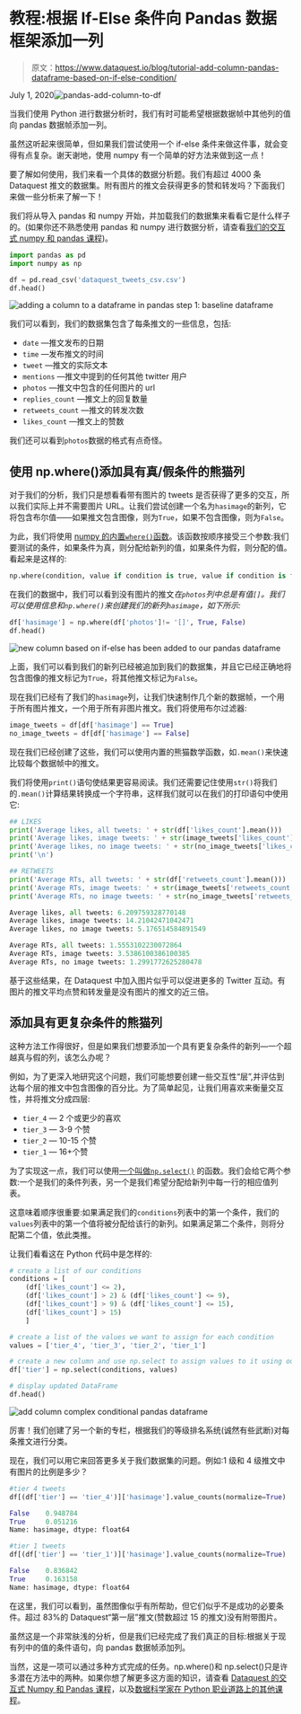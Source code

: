 # 教程:根据 If-Else 条件向 Pandas 数据框架添加一列

> 原文：<https://www.dataquest.io/blog/tutorial-add-column-pandas-dataframe-based-on-if-else-condition/>

July 1, 2020![pandas-add-column-to-df](img/5a4cf13a8742d3c0a507909df6c4977d.png)

当我们使用 Python 进行数据分析时，我们有时可能希望根据数据帧中其他列的值向 pandas 数据帧添加一列。

虽然这听起来很简单，但如果我们尝试使用一个 if-else 条件来做这件事，就会变得有点复杂。谢天谢地，使用 numpy 有一个简单的好方法来做到这一点！

要了解如何使用，我们来看一个具体的数据分析题。我们有超过 4000 条 Dataquest 推文的数据集。附有图片的推文会获得更多的赞和转发吗？下面我们来做一些分析来了解一下！

我们将从导入 pandas 和 numpy 开始，并加载我们的数据集来看看它是什么样子的。(如果你还不熟悉使用 pandas 和 numpy 进行数据分析，请查看[我们的交互式 numpy 和 pandas 课程](https://www.dataquest.io/course/pandas-fundamentals/))。

```py
import pandas as pd
import numpy as np

df = pd.read_csv('dataquest_tweets_csv.csv')
df.head()
```

![adding a column to a dataframe in pandas step 1: baseline dataframe](img/0b5a2695d43c389bccb4385210fb7e90.png "add-column-to-pandas-dataframe")

我们可以看到，我们的数据集包含了每条推文的一些信息，包括:

*   `date` —推文发布的日期
*   `time` —发布推文的时间
*   `tweet` —推文的实际文本
*   `mentions` —推文中提到的任何其他 twitter 用户
*   `photos` —推文中包含的任何图片的 url
*   `replies_count` —推文上的回复数量
*   `retweets_count` —推文的转发次数
*   `likes_count` —推文上的赞数

我们还可以看到`photos`数据的格式有点奇怪。

## 使用 np.where()添加具有真/假条件的熊猫列

对于我们的分析，我们只是想看看带有图片的 tweets 是否获得了更多的交互，所以我们实际上并不需要图片 URL。让我们尝试创建一个名为`hasimage`的新列，它将包含布尔值——如果推文包含图像，则为`True`，如果不包含图像，则为`False`。

为此，我们将使用 [numpy 的内置`where()`函数](https://numpy.org/doc/stable/reference/generated/numpy.where.html)。该函数按顺序接受三个参数:我们要测试的条件，如果条件为真，则分配给新列的值，如果条件为假，则分配的值。看起来是这样的:

```py
np.where(condition, value if condition is true, value if condition is false)
```

在我们的数据中，我们可以看到没有图片的推文*在`photos`列中总是有值`[]`。我们可以使用信息和`np.where()`来创建我们的新列`hasimage`，如下所示:*

```py
df['hasimage'] = np.where(df['photos']!= '[]', True, False)
df.head()
```

![new column based on if-else has been added to our pandas dataframe](img/d823c3b2161828625527f7184aabb11b.png "column added to pandas dataframe")

上面，我们可以看到我们的新列已经被追加到我们的数据集，并且它已经正确地将包含图像的推文标记为`True`，将其他推文标记为`False`。

现在我们已经有了我们的`hasimage`列，让我们快速制作几个新的数据帧，一个用于所有图片推文，一个用于所有非图片推文。我们将使用布尔过滤器:

```py
image_tweets = df[df['hasimage'] == True]
no_image_tweets = df[df['hasimage'] == False]
```

现在我们已经创建了这些，我们可以使用内置的熊猫数学函数，如`.mean()`来快速比较每个数据帧中的推文。

我们将使用`print()`语句使结果更容易阅读。我们还需要记住使用`str()`将我们的`.mean()`计算结果转换成一个字符串，这样我们就可以在我们的打印语句中使用它:

```py
## LIKES
print('Average likes, all tweets: ' + str(df['likes_count'].mean()))
print('Average likes, image tweets: ' + str(image_tweets['likes_count'].mean()))
print('Average likes, no image tweets: ' + str(no_image_tweets['likes_count'].mean()))
print('\n')

## RETWEETS
print('Average RTs, all tweets: ' + str(df['retweets_count'].mean()))
print('Average RTs, image tweets: ' + str(image_tweets['retweets_count'].mean()))
print('Average RTs, no image tweets: ' + str(no_image_tweets['retweets_count'].mean()))
```

```py
Average likes, all tweets: 6.209759328770148
Average likes, image tweets: 14.21042471042471
Average likes, no image tweets: 5.176514584891549

Average RTs, all tweets: 1.5553102230072864
Average RTs, image tweets: 3.5386100386100385
Average RTs, no image tweets: 1.2991772625280478
```

基于这些结果，在 Dataquest 中加入图片似乎可以促进更多的 Twitter 互动。有图片的推文平均点赞和转发量是没有图片的推文的近三倍。

## 添加具有更复杂条件的熊猫列

这种方法工作得很好，但是如果我们想要添加一个具有更复杂条件的新列—一个超越真与假的列，该怎么办呢？

例如，为了更深入地研究这个问题，我们可能想要创建一些交互性“层”,并评估到达每个层的推文中包含图像的百分比。为了简单起见，让我们用喜欢来衡量交互性，并将推文分成四层:

*   `tier_4` — 2 个或更少的喜欢
*   `tier_3` — 3-9 个赞
*   `tier_2` — 10-15 个赞
*   `tier_1` — 16+个赞

为了实现这一点，我们可以使用[一个叫做`np.select()`](https://numpy.org/doc/stable/reference/generated/numpy.select.html) 的函数。我们会给它两个参数:一个是我们的条件列表，另一个是我们希望分配给新列中每一行的相应值列表。

这意味着顺序很重要:如果满足我们的`conditions`列表中的第一个条件，我们的`values`列表中的第一个值将被分配给该行的新列。如果满足第二个条件，则将分配第二个值，依此类推。

让我们看看这在 Python 代码中是怎样的:

```py
# create a list of our conditions
conditions = [
    (df['likes_count'] <= 2),
    (df['likes_count'] > 2) & (df['likes_count'] <= 9),
    (df['likes_count'] > 9) & (df['likes_count'] <= 15),
    (df['likes_count'] > 15)
    ]

# create a list of the values we want to assign for each condition
values = ['tier_4', 'tier_3', 'tier_2', 'tier_1']

# create a new column and use np.select to assign values to it using our lists as arguments
df['tier'] = np.select(conditions, values)

# display updated DataFrame
df.head()
```

![](img/e4617d70bd5e28e3c2649a4dfac1377b.png "add column complex conditional pandas dataframe")

厉害！我们创建了另一个新的专栏，根据我们的等级排名系统(诚然有些武断)对每条推文进行分类。

现在，我们可以用它来回答更多关于我们数据集的问题。例如:1 级和 4 级推文中有图片的比例是多少？

```py
#tier 4 tweets
df[(df['tier'] == 'tier_4')]['hasimage'].value_counts(normalize=True)
```

```py
False    0.948784
True     0.051216
Name: hasimage, dtype: float64
```

```py
#tier 1 tweets
df[(df['tier'] == 'tier_1')]['hasimage'].value_counts(normalize=True)
```

```py
False    0.836842
True     0.163158
Name: hasimage, dtype: float64
```

在这里，我们可以看到，虽然图像似乎有所帮助，但它们似乎不是成功的必要条件。超过 83%的 Dataquest“第一层”推文(赞数超过 15 的推文)没有附带图片。

虽然这是一个非常肤浅的分析，但是我们已经完成了我们真正的目标:根据关于现有列中的值的条件语句，向 pandas 数据帧添加列。

当然，这是一项可以通过多种方式完成的任务。np.where()和 np.select()只是许多潜在方法中的两种。如果你想了解更多这方面的知识，请查看 [Dataquest 的交互式 Numpy 和 Pandas 课程](https://www.dataquest.io/course/pandas-fundamentals/)，以及[数据科学家在 Python 职业道路上的其他课程](https://www.dataquest.io/path/data-scientist/)。